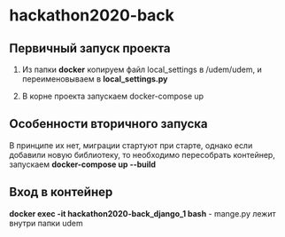 # hackathon2020-back

## Первичный запуск проекта

1.  Из папки **docker** копируем файл local_settings в  /udem/udem, и переименовываем в **local_settings.py**

2. В корне проекта запускаем docker-compose up

## Особенности вторичного запуска
В принципе их нет, миграции стартуют при старте, однако если добавили новую библиотеку, то необходимо пересобрать контейнер, запускаем **docker-compose up --build**

## Вход в контейнер

**docker exec -it hackathon2020-back_django_1 bash** - mange.py лежит внутри папки udem